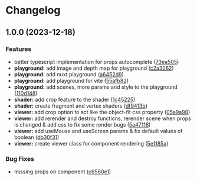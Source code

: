# Changelog

## 1.0.0 (2023-12-18)


### Features

* better typescript implementation for props autocomplete ([73ea505](https://github.com/X3ne/vue-depth-viewer/commit/73ea505264743877790240fd54bbca9c334b1477))
* **playground:** add image and depth map for playground ([c2a3262](https://github.com/X3ne/vue-depth-viewer/commit/c2a32625bc008dca595092716115b69bdbd01c5a))
* **playground:** add nuxt playground ([a6452d9](https://github.com/X3ne/vue-depth-viewer/commit/a6452d968fba0566105fa9eeb5abd47d13799f84))
* **playground:** add playground for vite ([55afb82](https://github.com/X3ne/vue-depth-viewer/commit/55afb826089ec4a030c8e9059f25e3c0ae4394b7))
* **playground:** add scenes, more params and style to the playground ([110d148](https://github.com/X3ne/vue-depth-viewer/commit/110d148f9cee15cf6f0c2f566eb2e5afd8d2cd84))
* **shader:** add crop feature to the shader ([1c45225](https://github.com/X3ne/vue-depth-viewer/commit/1c45225461ae95f5807f941d0a7fd0122055cf9e))
* **shader:** create fragment and vertex shaders ([df9413b](https://github.com/X3ne/vue-depth-viewer/commit/df9413bec600b4331b4d4ba95518ca0cb58fe0f1))
* **viewer:** add crop option to act like the object-fit css property ([05a9a98](https://github.com/X3ne/vue-depth-viewer/commit/05a9a98500526e37ae36c80dc18c5d7ff47147ed))
* **viewer:** add rerender and destroy functions, rerender scene when props is changed & add css to fix some render bugs ([5a47118](https://github.com/X3ne/vue-depth-viewer/commit/5a471183826212ff85b1042bf3452a1045dbb7c3))
* **viewer:** add useMouse and useScreen params & fix default values of boolean ([db30f31](https://github.com/X3ne/vue-depth-viewer/commit/db30f31bce31fe0541edb8cb2869eb54557d7de2))
* **viewer:** create viewer class for component rendering ([5e1185a](https://github.com/X3ne/vue-depth-viewer/commit/5e1185a2a668af8378979376acf6328b491befa6))


### Bug Fixes

* missing props on component ([c6560e1](https://github.com/X3ne/vue-depth-viewer/commit/c6560e15d1caaa5b49c6e42b7c88efb35d881c51))
